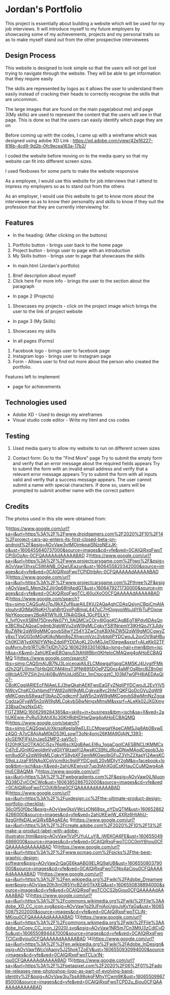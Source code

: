 # Jordan's Portfolio

This project is essentially about building a website which will be used for my job interviews. It will introduce myself to my future employers by showcasing some of my achievements, projects and my personal traits so as to make myself stand out from the other prospective interviewees

## Design Process
This website is designed to look simple so that the users will not get lost trying to navigate through the website. 
They will be able to get information that they require easily

The skills are represented by logos as it allows the user to understand them easily instead of cracking their heads to correctly recognise the skills that are uncommon.

The large images that are found on the main page(about me) and page 3(My skills) are used to represent the content that the users will see in that page. This is done so that the users can easily identify which page they are on

Before coming up with the codes, I came up with a wireframe which was designed using adobe XD
Link : https://xd.adobe.com/view/42e16227-816b-4cd9-9d2b-0fc9ecea163a-17b2/

I coded the website before moving on to the media query so that my website can fit into different screen sizes.

I used flexboxes for some parts to make the website responsive

As a employee, I would use this website for job interviews that I attend to impress my employers so as to stand out from the others

As an employer, I would use this website to get to know more about the interviewee so as to know their personality and skills to know if they suit the profession that they are currently interviewing for.


## Features
  - In the heading: (After clicking on the buttons)
1)  Portfolio button - brings user back to the home page
2)  Project button - brings user to page with an introduction 
3)  My Skills button - brings user to page that showcases the skills 

  - In main.html (Jordan's portfolio)
  1) Brief description about myself
  2) Click here For more info - brings the user to the section about the paragraph
  
  - In page 2 (Projects)
  1) Showcases my projects - click on the project image which brings the user to the link of project website
   
  - In page 3 (My Skills)
  1) Showcases my skills

  - In all pages (Forms)
  1) Facebook logo - brings user to facebook page
  2) Instagram logo - brings user to instagram page
  3) Form - Allows user to find out more about the person who created the portfolio. 

Features left to implement
- page for achievements 
## Technologies used 
- Adobe XD - Used to design my wireframes
- Visual studio code editor - Write my html and css codes

## Testing
1) Used media query to allow my website to run on different screen sizes

2) Contact form:
Go to the "Find More" page
Try to submit the empty form and verify that an error message about the required fields appears
Try to submit the form with an invalid email address and verify that a relevant error message appears
Try to submit the form with all inputs valid and verify that a success message appears.
The user cannot submit a name with special characters. If done so, users will be prompted to submit another name with the correct pattern

## Credits

The photos used in this site were obtained from:

1)https://www.google.com/url?sa=i&url=https%3A%2F%2Fwww.droidgamers.com%2F2020%2F10%2F14%2Fproject-cars-go-enters-its-first-closed-beta-on-android%2F&psig=AOvVaw3vtMOjmkpajSNzpNEzJK-o&ust=1606455640737000&source=images&cd=vfe&ved=0CAIQjRxqFwoTCPiSjOzAn-0CFQAAAAAdAAAAABAD
2)https://www.google.com/url?sa=i&url=https%3A%2F%2Fwww.projectcarsgame.com%2Ftwo%2F&psig=AOvVaw13hxsC5WlANB_OQwUEazun&ust=1606455820342000&source=images&cd=vfe&ved=0CAIQjRxqFwoTCPiDtrbAn-0CFQAAAAAdAAAAABAD
3)https://www.google.com/url?sa=i&url=https%3A%2F%2Fwww.projectcarsgame.com%2Fthree%2F&psig=AOvVaw0_Mem2kZJiIr0p68HApdGT&ust=1606479271730000&source=images&cd=vfe&ved=0CAIQjRxqFwoTCLi60uiXoO0CFQAAAAAdAAAAABAD
4)https://www.google.com/search?tbs=simg:CAQSuAIJ7pJ9kXZuf6sarAILEKjU2AQaAghCDAsQsIynCBpiCmAIAxIouhrdGtMa0RqKH7cahBrtGvoPgBmqL447uC7HOqgvoiWoJdY6jTuPOxowNpYKqocpwy2BoAR1W1tJ9_17A4iGSk4_1GcPDLkY-X_1vjfOvnXSBM75DrevNk07Yi_1IAQMCxCOrv4IGgoKCAgBEgT8Pdy6DAsQne3BCRqZAQoaCgdmb3IgbWVu2qWI9gMLCgkvYS81NnpmY3IKHQoJY3JldyBuZWNr2qWI9gMMCgovbS8wY254Y3ZwChsKBXNjZW5l2qWI9gMOCgwvZy8xcTVqOG5nMGgKIAoNbm8gZXhwcmVzc2lvbtqliPYDCwoJL2ovOV9iaHBuCh0KCW1vdXN0YWNoZdqliPYDDAoKL20vMGJieTI0egw&sxsrf=ALeKk02TFouMyrnJhrb1RTURjTkIDh7i2Q:1606299330140&q=long+hair+men&tbm=isch&sa=X&ved=2ahUKEwjE8Oanu53tAhWBbn0KHeIoCMAQwg4oAHoECBAQMQ
5)https://www.google.com/search?tbs=simg:CAQSmAIJB7NJ3LoiceoajAILELCMpwgaYgpgCAMSKJ4UvgifFMkd2h2QFL0ImxTbHbQIlCfjM4InxT3PNt895DOePZQ0nz4aMFOsRbrcBZ8n0eIoWcbA57PZSjh2nU4j0BuWhUdJd5Dzr_1mCtpcgztC_103M7w0PH8iAEDAsQjq7-CBoKCggIARIEEcFNIAwLEJ3twQkahAEKFwoEaGFyZNqliPYDCwoJL2EvYjV5NWcyChsKCGxhbmd1YWdl2qWI9gMLCgkvai8yc2hfeTQKFQoDcGVu2qWI9gMKCggvbS8wazF0bAoZCgdkcmF3aW5n2qWI9gMKCggvbS8wMmNzZgoaCgdzaGFyaW5n2qWI9gMLCgkvbS8wNmgxMmsM&sxsrf=ALeKk02JXGXmy33BxaOwzNxG41-FGTZ8MQ:1606299284365&q=skills+in+business&tbm=isch&sa=X&ved=2ahUKEwie-PyRu53tAhXXc30KHRdHDHwQwg4oAHoECBAQMQ
6)https://www.google.com/search?tbs=simg:CAQSgwIJirXkrspKepIa9wELELCMpwgaYApeCAMSJja8Ab0BvwEz4QG-A7oC8AjiAaM0kDS3KLsowT3oNr4omj26KMA9GjAiN_1393-xIcGEfKFIFkUnJag52MP2-saV5c1-Et20htKSzOTKAGCj5zv76pI6scXQgBAwLEI6u_1ggaCgoICAESBNCLtKMMCxCd7cEJGnIKGwoIdmVydGljYWzapYj2AwsKCS9hLzRoaDNwMAodCgpob3Jpem9udGFs2qWI9gMLCgkvYS8ybXF2emMKGwoIbGFuZ3VhZ2XapYj2AwsKCS9qLzJzaF95NAoXCgVjcm9zc9qliPYDCgoIL20vMDIyY2gM&q=facebook+logo&tbm=isch&sa=X&ved=2ahUKEwivsIr7up3tAhXGdCsKHauCCuMQwg4oAHoECBAQMA
7)https://www.google.com/url?sa=i&url=https%3A%2F%2Fwebgradients.com%2F&psig=AOvVaw0jLNluonZQ38DZylCOtCWo&ust=1606385286702000&source=images&cd=vfe&ved=0CAIQjRxqFwoTCOjXj9i5ne0CFQAAAAAdAAAAABAD
8)https://www.google.com/url?sa=i&url=https%3A%2F%2Fuxdesign.cc%2Fthe-ultimate-product-design-portfolio-checklist-36c0f50f0bc1&psig=AOvVaw0ksVWcLtON68qx_qYDsQTM&ust=1606528624286000&source=images&cd=vfe&ved=2ahUKEwjW_4XRz6HtAhU-9zgGHfeDALwQjRx6BAgAEAc
9)https://www.google.com/url?sa=i&url=https%3A%2F%2Fcreate.adobe.com%2F2020%2F10%2F13%2Fmake-a-product-label-with-adobe-illustrator.html&psig=AOvVaw1VzPUYuU_uY8_jWEKOA6FE&ust=1606550494866000&source=images&cd=vfe&ved=0CAIQjRxqFwoTCOC0mY6hou0CFQAAAAAdAAAAABAD
10)https://www.google.com/url?sa=i&url=https%3A%2F%2Fwww.pcmag.com%2Fpicks%2Fthe-best-graphic-design-software&psig=AOvVaw2rQaGE6kaABG9ELRQ9alUB&ust=1606550803790000&source=images&cd=vfe&ved=0CAIQjRxqFwoTCNjs4aCiou0CFQAAAAAdAAAAABAD
11)https://www.google.com/url?sa=i&url=https%3A%2F%2Fen.wikipedia.org%2Fwiki%2FAdobe_Dreamweaver&psig=AOvVaw20h3jnOR5YrcBZdr0TkXEQ&ust=1606550838894000&source=images&cd=vfe&ved=0CAIQjRxqFwoTCOCS2bGiou0CFQAAAAAdAAAAABAD
12)https://www.google.com/url?sa=i&url=https%3A%2F%2Fcommons.wikimedia.org%2Fwiki%2FFile%3AAdobe_XD_CC_icon.svg&psig=AOvVaw1g29JFnjAoUgjoJsKvYaGa&ust=1606550875202000&source=images&cd=vfe&ved=0CAIQjRxqFwoTCLjN-MKiou0CFQAAAAAdAAAAABAD
13)https://www.google.com/url?sa=i&url=https%3A%2F%2Fcommons.wikimedia.org%2Fwiki%2FFile%3AAdobe_InCopy_CC_icon_(2020).svg&psig=AOvVaw1NR5m7Cn3MtU3zCdICyD5u&ust=1606550894447000&source=images&cd=vfe&ved=0CAIQjRxqFwoTCICpi8yiou0CFQAAAAAdAAAAABAD
14)https://www.google.com/url?sa=i&url=https%3A%2F%2Fen.wikipedia.org%2Fwiki%2FAdobe_InDesign&psig=AOvVaw1WccVAaojy5J25hokTZoEV&ust=1606550930994000&source=images&cd=vfe&ved=0CAIQjRxqFwoTCLix1N-iou0CFQAAAAAdAAAAABAD
15)https://www.google.com/url?sa=i&url=https%3A%2F%2Fpetapixel.com%2F2020%2F06%2F01%2Fadobe-releases-new-photoshop-logo-as-part-of-evolving-band-identity%2F&psig=AOvVaw3iu7bsA98okgFMhyYCwm9K&ust=1606550996785000&source=images&cd=vfe&ved=0CAIQjRxqFwoTCPD2u_6iou0CFQAAAAAdAAAAABAD
